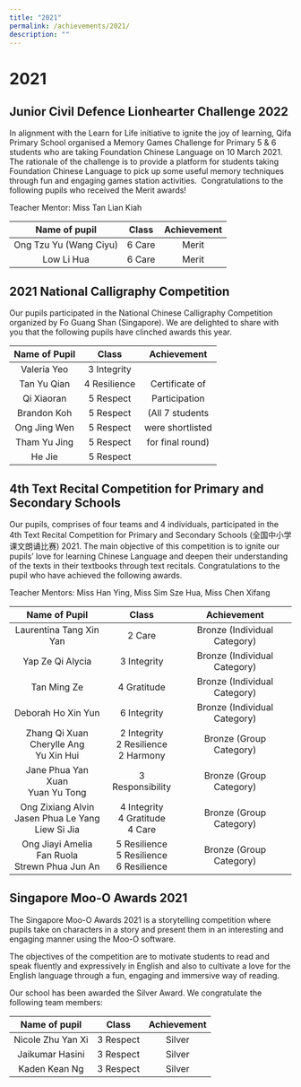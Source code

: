 ```yaml
---
title: "2021"
permalink: /achievements/2021/
description: ""
---
```

# 2021

Junior Civil Defence Lionhearter Challenge 2022 
------------------------------------------------

In alignment with the Learn for Life initiative to ignite the joy of learning, Qifa Primary School organised a Memory Games Challenge for Primary 5 & 6 students who are taking Foundation Chinese Language on 10 March 2021.    
The rationale of the challenge is to provide a platform for students taking Foundation Chinese Language to pick up some useful memory techniques through fun and engaging games station activities.  Congratulations to the following pupils who received the Merit awards!  

Teacher Mentor: Miss Tan Lian Kiah

|      Name of pupil     |  Class | Achievement |
|:----------------------:|:------:|:-----------:|
| Ong Tzu Yu (Wang Ciyu) | 6 Care |    Merit    |
|       Low Li Hua       | 6 Care |    Merit    |

2021 National Calligraphy Competition
-------------------------------------

Our pupils participated in the National Chinese Calligraphy Competition organized by Fo Guang Shan (Singapore). We are delighted to share with you that the following pupils have clinched awards this year.

| Name of Pupil |     Class    |    Achievement    |
|:-------------:|:------------:|:-----------------:|
|  Valeria Yeo  |  3 Integrity |                   |
|  Tan Yu Qian  | 4 Resilience |   Certificate of  |
|   Qi Xiaoran  |  5 Respect   |    Participation  |
|   Brandon Koh |  5 Respect   |  (All 7 students  |
|  Ong Jing Wen |  5 Respect   |  were shortlisted |
|  Tham Yu Jing |  5 Respect   | for final round)  |
|     He Jie    |  5 Respect   |                   |

4th Text Recital Competition for Primary and Secondary Schools
--------------------------------------------------------------

Our pupils, comprises of four teams and 4 individuals, participated in the 4th Text Recital Competition for Primary and Secondary Schools (全国中小学课文朗诵比赛) 2021. The main objective of this competition is to ignite our pupils’ love for learning Chinese Language and deepen their understanding of the texts in their textbooks through text recitals. Congratulations to the pupil who have achieved the following awards.  
  
Teacher Mentors: Miss Han Ying, Miss Sim Sze Hua, Miss Chen Xifang

|                      Name of Pupil                     |                     Class                    |          Achievement          |
|:------------------------------------------------------:|:--------------------------------------------:|:-----------------------------:|
|                 Laurentina Tang Xin Yan                |                    2 Care                    |  Bronze (Individual Category) |
|                    Yap Ze Qi Alycia                    |                  3 Integrity                 |  Bronze (Individual Category) |
|                      Tan Ming Ze                       |                 4 Gratitude                  | Bronze (Individual Category)  |
|                   Deborah Ho Xin Yun                   |                 6 Integrity                  | Bronze (Individual Category)  |
|       Zhang Qi Xuan<br>Cherylle Ang<br>Yu Xin Hui      |   2 Integrity<br>2 Resilience<br>2 Harmony   |    Bronze (Group Category)    |
|           Jane Phua Yan Xuan<br>Yuan Yu Tong           |               3 Responsibility               |    Bronze (Group Category)    |
| Ong Zixiang Alvin<br>Jasen Phua Le Yang<br>Liew Si Jia |     4 Integrity<br>4 Gratitude<br>4 Care     |    Bronze (Group Category)    |
|   Ong Jiayi Amelia<br>Fan Ruola<br>Strewn Phua Jun An  | 5 Resilience<br>5 Resilience<br>6 Resilience |    Bronze (Group Category)    |

Singapore Moo-O Awards 2021
---------------------------

The Singapore Moo-O Awards 2021 is a storytelling competition where pupils take on characters in a story and present them in an interesting and engaging manner using the Moo-O software.

The objectives of the competition are to motivate students to read and speak fluently and expressively in English and also to cultivate a love for the English language through a fun, engaging and immersive way of reading.

Our school has been awarded the Silver Award. We congratulate the following team members:

|   Name of pupil   |   Class   | Achievement |
|:-----------------:|:---------:|:-----------:|
| Nicole Zhu Yan Xi | 3 Respect |    Silver   |
|  Jaikumar Hasini  | 3 Respect |    Silver   |
|    Kaden Kean Ng  | 3 Respect |    Silver   |